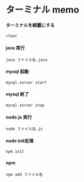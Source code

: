 # ターミナル memo

#### ターミナルを綺麗にする

```
clear
```

#### java 実行

```
java ファイル名.java
```

#### mysql 起動

```
mysql.server start
```

#### mysql 終了

```
mysql.server stop
```

#### node.js 実行

```
node ファイル名.js
```

#### node init処理

```
npm init
```

#### npm

```
npm add ファイル名
```
